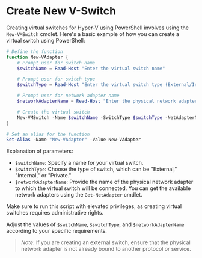 # Create New V-Switch
Creating virtual switches for Hyper-V using PowerShell involves using the `New-VMSwitch` cmdlet. Here's a basic example of how you can create a virtual switch using PowerShell:

```powershell
# Define the function
function New-VAdapter {
    # Prompt user for switch name
    $switchName = Read-Host "Enter the virtual switch name"

    # Prompt user for switch type
    $switchType = Read-Host "Enter the virtual switch type (External/Internal/Private)"

    # Prompt user for network adapter name
    $networkAdapterName = Read-Host "Enter the physical network adapter name"

    # Create the virtual switch
    New-VMSwitch -Name $switchName -SwitchType $switchType -NetAdapterName $networkAdapterName
}

# Set an alias for the function
Set-Alias -Name "New-VAdapter" -Value New-VAdapter

```

Explanation of parameters:
- `$switchName`: Specify a name for your virtual switch.
- `$switchType`: Choose the type of switch, which can be "External," "Internal," or "Private."
- `$networkAdapterName`: Provide the name of the physical network adapter to which the virtual switch will be connected. You can get the available network adapters using the `Get-NetAdapter` cmdlet.

Make sure to run this script with elevated privileges, as creating virtual switches requires administrative rights.

Adjust the values of `$switchName`, `$switchType`, and `$networkAdapterName` according to your specific requirements.

> *Note*: If you are creating an external switch, ensure that the physical network adapter is not already bound to another protocol or service.
